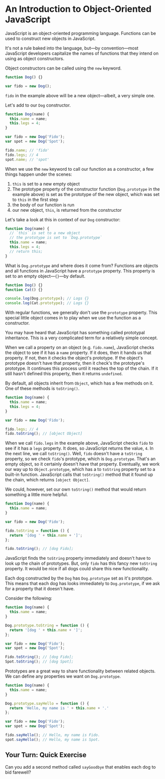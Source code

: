 # An Introduction to Object-Oriented JavaScript

JavaScript is an object-oriented programming language. Functions can be used to construct new objects in JavaScript.

It's not a rule baked into the language, but—by convention—most JavaScript developers capitalize the names of functions that they intend on using as object constructors.

Object constructors can be called using the `new` keyword.

```js
function Dog() {}

var fido = new Dog();
```

`fido` in the example above will be a new object—albeit, a very simple one.

Let's add to our `Dog` constructor.

```js
function Dog(name) {
  this.name = name;
  this.legs = 4;
}

var fido = new Dog('Fido');
var spot = new Dog('Spot');

fido.name; // 'fido'
fido.legs; // 4
spot.name; // 'spot'
```

When we use the `new` keyword to call our function as a constructor, a few things happen under the scenes:

1. `this` is set to a new empty object
2. The prototype property of the constructor function (`Dog.prototype` in the example above) is set as the prototype of the new object, which was set to `this` in the first step
3. the body of our function is run
4. our new object, `this`, is returned from the constructor

Let's take a look at this in context of our `Dog` constructor:

```js
function Dog(name) {
  // `this` is set to a new object
  // the prototype is set to `Dog.prototype`
  this.name = name;
  this.legs = 4;
  // return this;
}
```

What is `Dog.prototype` and where does it come from? Functions are objects and all functions in JavaScript have a `prototype` property. This property is set to an empty object—`{}`—by default.

```js
function Dog() {}
function Cat() {}

console.log(Dog.prototype); // Logs {}
console.log(Cat.prototype); // Logs {}
```

With regular functions, we generally don't use the `prototype` property. This special little object comes in to play when we use the function as a constructor.

You may have heard that JavaScript has something called prototypal inheritance. This is a very complicated term for a relatively simple concept.

When we call a property on an object (e.g. `fido.name`), JavaScript checks the object to see if it has a `name` property. If it does, then it hands us that property. If not, then it checks the object's prototype. If the object's prototype doesn't have that property, then it check's the prototype's prototype. It continues this process until it reaches the top of the chain. If it still hasn't defined this property, then it returns `undefined`.

By default, all objects inherit from `Object`, which has a few methods on it. One of these methods is `toString()`.

```js
function Dog(name) {
  this.name = name;
  this.legs = 4;
}

var fido = new Dog('Fido');

fido.legs; // 4
fido.toString(); // [object Object]
```

When we call `fido.legs` in the example above, JavaScript checks `fido` to see if it has a `legs` property. It does, so JavaScript returns the value, `4`. In the next line, we call `toString()`. Well, `fido` doesn't have a `toString` property, so we check `fido`'s prototype, which is `Dog.prototype`. That's an empty object, so it certainly doesn't have that property. Eventually, we work our way up to `Object.prototype`, which has a to `toString` property set to a built-in function. JavaScript calls that `toString()` method that it found up the chain, which returns `[object Object]`.

We could, however, set our own `toString()` method that would return something a little more helpful.

```js
function Dog(name) {
  this.name = name;
}

var fido = new Dog('Fido');

fido.toString = function () {
  return '[dog ' + this.name + ']';
};

fido.toString(); // [dog Fido];
```

JavaScript finds the `toString` property immediately and doesn't have to look up the chain of prototypes. But, only `fido` has this fancy new `toString` property. It would be nice if all dogs could share this new functionality.

Each dog constructed by the `Dog` has `Dog.prototype` set as it's prototype. This means that each dog has looks immediately to `Dog.prototype`, if we ask for a property that it doesn't have.

Consider the following:

```js
function Dog(name) {
  this.name = name;
}

Dog.prototype.toString = function () {
  return '[dog ' + this.name + ']';
};

var fido = new Dog('Fido');
var spot = new Dog('Spot');

Fido.toString(); // [dog Fido];
Spot.toString(); // [dog Spot];
```

Prototypes are a great way to share functionality between related objects. We can define any properties we want on `Dog.prototype`.

```js
function Dog(name) {
  this.name = name;
}

Dog.prototype.sayHello = function () {
  return 'Hello, my name is ' + this.name + '.'
};

var fido = new Dog('Fido');
var spot = new Dog('Spot');

fido.sayHello(); // Hello, my name is Fido.
spot.sayHello(); // Hello, my name is Spot.
```

## Your Turn: Quick Exercise

Can you add a second method called `sayGoodbye` that enables each dog to bid farewell?
